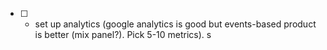 - [ ] - set up analytics (google analytics is good but events-based product is better (mix panel?). Pick 5-10 metrics).
    s
